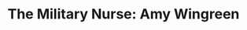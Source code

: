 ---
path: '/amyWingreen'
image: 'amyWingreen'
title: 'The Military Nurse: Amy Wingreen'
shorttext: ''
text: 'The alarm still oscillated, louder here, the rear of the Villa bespeak a turning in, a denial of the bright void beyond the hull. Strata of cigarette smoke rose from the tiers, drifting until it struck currents set up by the blowers and the amplified breathing of the room where Case waited.'
storymapurl: 'https://uploads.knightlab.com/storymapjs/bc2171fd2dc65da8b99c6c013d2dc670/wingreen/index.html'
---